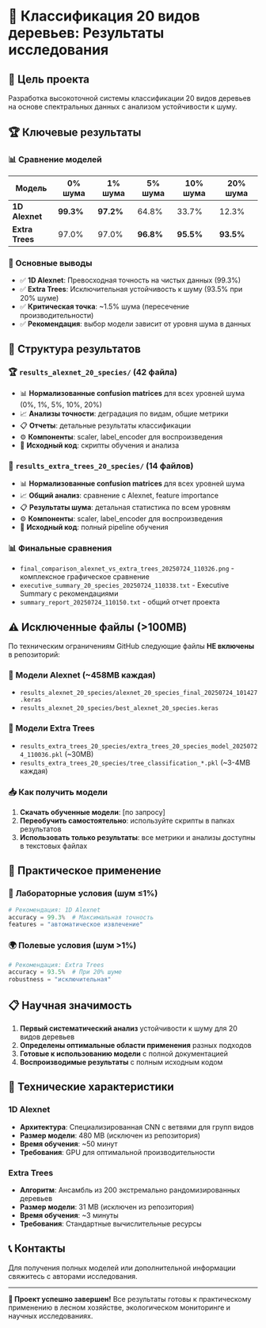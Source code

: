 # 🌳 Классификация 20 видов деревьев: Результаты исследования

## 🎯 Цель проекта
Разработка высокоточной системы классификации 20 видов деревьев на основе спектральных данных с анализом устойчивости к шуму.

## 🏆 Ключевые результаты

### 📊 Сравнение моделей

| **Модель** | **0% шума** | **1% шума** | **5% шума** | **10% шума** | **20% шума** |
|------------|-------------|-------------|-------------|--------------|--------------|
| **1D Alexnet** | **99.3%** | **97.2%** | 64.8% | 33.7% | 12.3% |
| **Extra Trees** | 97.0% | 97.0% | **96.8%** | **95.5%** | **93.5%** |

### 🎯 Основные выводы
- ✅ **1D Alexnet**: Превосходная точность на чистых данных (99.3%)
- ✅ **Extra Trees**: Исключительная устойчивость к шуму (93.5% при 20% шуме)
- ✅ **Критическая точка**: ~1.5% шума (пересечение производительности)
- ✅ **Рекомендация**: выбор модели зависит от уровня шума в данных

## 📁 Структура результатов

### 🏆 `results_alexnet_20_species/` (42 файла)
- 📊 **Нормализованные confusion matrices** для всех уровней шума (0%, 1%, 5%, 10%, 20%)
- 📈 **Анализы точности**: деградация по видам, общие метрики
- 📋 **Отчеты**: детальные результаты классификации
- ⚙️ **Компоненты**: scaler, label_encoder для воспроизведения
- 🧠 **Исходный код**: скрипты обучения и анализа

### 🌳 `results_extra_trees_20_species/` (14 файлов)
- 📊 **Нормализованные confusion matrices** для всех уровней шума
- 📈 **Общий анализ**: сравнение с Alexnet, feature importance
- 📋 **Результаты шума**: детальная статистика по всем уровням
- ⚙️ **Компоненты**: scaler, label_encoder для воспроизведения
- 🌲 **Исходный код**: полный pipeline обучения

### 📊 **Финальные сравнения**
- `final_comparison_alexnet_vs_extra_trees_20250724_110326.png` - комплексное графическое сравнение
- `executive_summary_20_species_20250724_110338.txt` - Executive Summary с рекомендациями
- `summary_report_20250724_110150.txt` - общий отчет проекта

## ⚠️ Исключенные файлы (>100MB)

По техническим ограничениям GitHub следующие файлы **НЕ включены** в репозиторий:

### 🧠 Модели Alexnet (~458MB каждая)
- `results_alexnet_20_species/alexnet_20_species_final_20250724_101427.keras`
- `results_alexnet_20_species/best_alexnet_20_species.keras`

### 🌲 Модели Extra Trees
- `results_extra_trees_20_species/extra_trees_20_species_model_20250724_110036.pkl` (~30MB)
- `results_extra_trees_20_species/tree_classification_*.pkl` (~3-4MB каждая)

### 📥 Как получить модели
1. **Скачать обученные модели**: [по запросу]
2. **Переобучить самостоятельно**: используйте скрипты в папках результатов
3. **Использовать только результаты**: все метрики и анализы доступны в текстовых файлах

## 🚀 Практическое применение

### 🔬 **Лабораторные условия** (шум ≤1%)
```python
# Рекомендация: 1D Alexnet
accuracy = 99.3%  # Максимальная точность
features = "автоматическое извлечение"
```

### 🌍 **Полевые условия** (шум >1%)
```python
# Рекомендация: Extra Trees  
accuracy = 93.5%  # При 20% шуме
robustness = "исключительная"
```

## 📋 Научная значимость

1. **Первый систематический анализ** устойчивости к шуму для 20 видов деревьев
2. **Определены оптимальные области применения** разных подходов
3. **Готовые к использованию модели** с полной документацией
4. **Воспроизводимые результаты** с полным исходным кодом

## 🔧 Технические характеристики

### 1D Alexnet
- **Архитектура**: Специализированная CNN с ветвями для групп видов
- **Размер модели**: 480 MB (исключен из репозитория)
- **Время обучения**: ~50 минут
- **Требования**: GPU для оптимальной производительности

### Extra Trees
- **Алгоритм**: Ансамбль из 200 экстремально рандомизированных деревьев
- **Размер модели**: 31 MB (исключен из репозитория)
- **Время обучения**: ~3 минуты
- **Требования**: Стандартные вычислительные ресурсы

## 📞 Контакты

Для получения полных моделей или дополнительной информации свяжитесь с авторами исследования.

---

**🎉 Проект успешно завершен!** Все результаты готовы к практическому применению в лесном хозяйстве, экологическом мониторинге и научных исследованиях. 